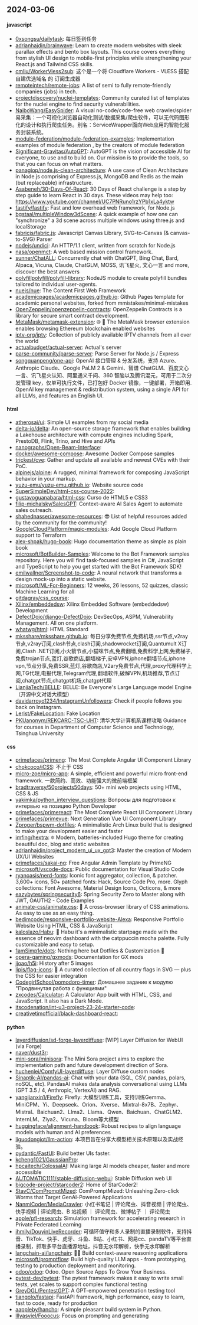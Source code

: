 ## 2024-03-06

#### javascript
* [0xsongsu/dailytask](https://github.com/0xsongsu/dailytask): 每日签到任务
* [adrianhajdin/brainwave](https://github.com/adrianhajdin/brainwave): Learn to create modern websites with sleek parallax effects and bento box layouts. This course covers everything from stylish UI design to mobile-first principles while strengthening your React.js and Tailwind CSS skills.
* [cmliu/WorkerVless2sub](https://github.com/cmliu/WorkerVless2sub): 这个是一个将 Cloudflare Workers - VLESS 搭配 自建优选域名 的 订阅生成器
* [remoteintech/remote-jobs](https://github.com/remoteintech/remote-jobs): A list of semi to fully remote-friendly companies (jobs) in tech.
* [projectdiscovery/nuclei-templates](https://github.com/projectdiscovery/nuclei-templates): Community curated list of templates for the nuclei engine to find security vulnerabilities.
* [NaiboWang/EasySpider](https://github.com/NaiboWang/EasySpider): A visual no-code/code-free web crawler/spider易采集：一个可视化浏览器自动化测试/数据采集/爬虫软件，可以无代码图形化的设计和执行爬虫任务。别名：ServiceWrapper面向Web应用的智能化服务封装系统。
* [module-federation/module-federation-examples](https://github.com/module-federation/module-federation-examples): Implementation examples of module federation , by the creators of module federation
* [Significant-Gravitas/AutoGPT](https://github.com/Significant-Gravitas/AutoGPT): AutoGPT is the vision of accessible AI for everyone, to use and to build on. Our mission is to provide the tools, so that you can focus on what matters.
* [panagiop/node.js-clean-architecture](https://github.com/panagiop/node.js-clean-architecture): A use case of Clean Architecture in Node.js comprising of Express.js, MongoDB and Redis as the main (but replaceable) infrastructure.
* [Asabeneh/30-Days-Of-React](https://github.com/Asabeneh/30-Days-Of-React): 30 Days of React challenge is a step by step guide to learn React in 30 days. These videos may help too: https://www.youtube.com/channel/UC7PNRuno1rzYPb1xLa4yktw
* [fastify/fastify](https://github.com/fastify/fastify): Fast and low overhead web framework, for Node.js
* [bgstaal/multipleWindow3dScene](https://github.com/bgstaal/multipleWindow3dScene): A quick example of how one can "synchronize" a 3d scene across multiple windows using three.js and localStorage
* [fabricjs/fabric.js](https://github.com/fabricjs/fabric.js): Javascript Canvas Library, SVG-to-Canvas (& canvas-to-SVG) Parser
* [nodejs/undici](https://github.com/nodejs/undici): An HTTP/1.1 client, written from scratch for Node.js
* [nasa/openmct](https://github.com/nasa/openmct): A web based mission control framework.
* [sunner/ChatALL](https://github.com/sunner/ChatALL): Concurrently chat with ChatGPT, Bing Chat, Bard, Alpaca, Vicuna, Claude, ChatGLM, MOSS, 讯飞星火, 文心一言 and more, discover the best answers
* [polyfillpolyfill/polyfill-library](https://github.com/polyfillpolyfill/polyfill-library): NodeJS module to create polyfill bundles tailored to individual user-agents.
* [nuejs/nue](https://github.com/nuejs/nue): The Content First Web Framework
* [academicpages/academicpages.github.io](https://github.com/academicpages/academicpages.github.io): Github Pages template for academic personal websites, forked from mmistakes/minimal-mistakes
* [OpenZeppelin/openzeppelin-contracts](https://github.com/OpenZeppelin/openzeppelin-contracts): OpenZeppelin Contracts is a library for secure smart contract development.
* [MetaMask/metamask-extension](https://github.com/MetaMask/metamask-extension): 🌐 🔌 The MetaMask browser extension enables browsing Ethereum blockchain enabled websites
* [iptv-org/iptv](https://github.com/iptv-org/iptv): Collection of publicly available IPTV channels from all over the world
* [actualbudget/actual-server](https://github.com/actualbudget/actual-server): Actual's server
* [parse-community/parse-server](https://github.com/parse-community/parse-server): Parse Server for Node.js / Express
* [songquanpeng/one-api](https://github.com/songquanpeng/one-api): OpenAI 接口管理 & 分发系统，支持 Azure、Anthropic Claude、Google PaLM 2 & Gemini、智谱 ChatGLM、百度文心一言、讯飞星火认知、阿里通义千问、360 智脑以及腾讯混元，可用于二次分发管理 key，仅单可执行文件，已打包好 Docker 镜像，一键部署，开箱即用. OpenAI key management & redistribution system, using a single API for all LLMs, and features an English UI.

#### html
* [atherosai/ui](https://github.com/atherosai/ui): Simple UI examples from my social media
* [delta-io/delta](https://github.com/delta-io/delta): An open-source storage framework that enables building a Lakehouse architecture with compute engines including Spark, PrestoDB, Flink, Trino, and Hive and APIs
* [nanographs/Open-Beam-Interface](https://github.com/nanographs/Open-Beam-Interface): 
* [docker/awesome-compose](https://github.com/docker/awesome-compose): Awesome Docker Compose samples
* [trickest/cve](https://github.com/trickest/cve): Gather and update all available and newest CVEs with their PoC.
* [alpinejs/alpine](https://github.com/alpinejs/alpine): A rugged, minimal framework for composing JavaScript behavior in your markup.
* [yuzu-emu/yuzu-emu.github.io](https://github.com/yuzu-emu/yuzu-emu.github.io): Website source code
* [SuperSimpleDev/html-css-course-2022](https://github.com/SuperSimpleDev/html-css-course-2022): 
* [gustavoguanabara/html-css](https://github.com/gustavoguanabara/html-css): Curso de HTML5 e CSS3
* [filip-michalsky/SalesGPT](https://github.com/filip-michalsky/SalesGPT): Context-aware AI Sales Agent to automate sales outreach.
* [shahednasser/awesome-resources](https://github.com/shahednasser/awesome-resources): 😎 List of helpful resources added by the community for the community!
* [GoogleCloudPlatform/magic-modules](https://github.com/GoogleCloudPlatform/magic-modules): Add Google Cloud Platform support to Terraform
* [alex-shpak/hugo-book](https://github.com/alex-shpak/hugo-book): Hugo documentation theme as simple as plain book
* [microsoft/BotBuilder-Samples](https://github.com/microsoft/BotBuilder-Samples): Welcome to the Bot Framework samples repository. Here you will find task-focused samples in C#, JavaScript and TypeScript to help you get started with the Bot Framework SDK!
* [emilwallner/Screenshot-to-code](https://github.com/emilwallner/Screenshot-to-code): A neural network that transforms a design mock-up into a static website.
* [microsoft/ML-For-Beginners](https://github.com/microsoft/ML-For-Beginners): 12 weeks, 26 lessons, 52 quizzes, classic Machine Learning for all
* [gitdagray/css_course](https://github.com/gitdagray/css_course): 
* [Xilinx/embeddedsw](https://github.com/Xilinx/embeddedsw): Xilinx Embedded Software (embeddedsw) Development
* [DefectDojo/django-DefectDojo](https://github.com/DefectDojo/django-DefectDojo): DevSecOps, ASPM, Vulnerability Management. All on one platform.
* [whatwg/html](https://github.com/whatwg/html): HTML Standard
* [mksshare/mksshare.github.io](https://github.com/mksshare/mksshare.github.io): 每日分享免费节点,免费机场,ssr节点,v2ray节点,v2ray订阅,clash节点,clash订阅,shadowrocket订阅,Quantumult X订阅,Clash .NET订阅,小火箭节点,小猫咪节点,免费翻墙,免费科学上网,免费梯子,免费trojan节点,蓝灯,谷歌商店,翻墙梯子,安卓VPN,iphone翻墙节点,iphone vpn,节点分享,免费SSR,蓝灯,谷歌商店,V2ary免费节点,代理,proxy代理科学上网,TG代理,电报代理,Telegram代理,翻墙软件,破解VPN,机场推荐,节点订阅,chatgpt节点,chatgpt机场,chatgpt代理
* [LianjiaTech/BELLE](https://github.com/LianjiaTech/BELLE): BELLE: Be Everyone's Large Language model Engine（开源中文对话大模型）
* [davidarroyo1234/InstagramUnfollowers](https://github.com/davidarroyo1234/InstagramUnfollowers): Check if people follows you back on Instagram.
* [Lerist/FakeLocation](https://github.com/Lerist/FakeLocation): Fake Location
* [PKUanonym/REKCARC-TSC-UHT](https://github.com/PKUanonym/REKCARC-TSC-UHT): 清华大学计算机系课程攻略 Guidance for courses in Department of Computer Science and Technology, Tsinghua University

#### css
* [primefaces/primeng](https://github.com/primefaces/primeng): The Most Complete Angular UI Component Library
* [chokcoco/iCSS](https://github.com/chokcoco/iCSS): 不止于 CSS
* [micro-zoe/micro-app](https://github.com/micro-zoe/micro-app): A simple, efficient and powerful micro front-end framework. 一款简约、高效、功能强大的微前端框架
* [bradtraversy/50projects50days](https://github.com/bradtraversy/50projects50days): 50+ mini web projects using HTML, CSS & JS
* [yakimka/python_interview_questions](https://github.com/yakimka/python_interview_questions): Вопросы для подготовки к интервью на позицию Python Developer
* [primefaces/primereact](https://github.com/primefaces/primereact): The Most Complete React UI Component Library
* [primefaces/primevue](https://github.com/primefaces/primevue): Next Generation Vue UI Component Library
* [Zproger/bspwm-dotfiles](https://github.com/Zproger/bspwm-dotfiles): A minimalistic Arch Linux build that is designed to make your development easier and faster
* [imfing/hextra](https://github.com/imfing/hextra): 🔯 Modern, batteries-included Hugo theme for creating beautiful doc, blog and static websites
* [adrianhajdin/project_modern_ui_ux_gpt3](https://github.com/adrianhajdin/project_modern_ui_ux_gpt3): Master the creation of Modern UX/UI Websites
* [primefaces/sakai-ng](https://github.com/primefaces/sakai-ng): Free Angular Admin Template by PrimeNG
* [microsoft/vscode-docs](https://github.com/microsoft/vscode-docs): Public documentation for Visual Studio Code
* [ryanoasis/nerd-fonts](https://github.com/ryanoasis/nerd-fonts): Iconic font aggregator, collection, & patcher. 3,600+ icons, 50+ patched fonts: Hack, Source Code Pro, more. Glyph collections: Font Awesome, Material Design Icons, Octicons, & more
* [eazybytes/springsecurity6](https://github.com/eazybytes/springsecurity6): Spring Security Zero to Master along with JWT, OAUTH2 - Code Examples
* [animate-css/animate.css](https://github.com/animate-css/animate.css): 🍿 A cross-browser library of CSS animations. As easy to use as an easy thing.
* [bedimcode/responsive-portfolio-website-Alexa](https://github.com/bedimcode/responsive-portfolio-website-Alexa): Responsive Portfolio Website Using HTML, CSS & JavaScript
* [kaloslazo/Habu](https://github.com/kaloslazo/Habu): 🐨 Habu it's a minimalistic startpage made with the essence of neovim dashboard with the catppuccin mocha palette. Fully customizable and easy to setup.
* [1amSimp1e/dots](https://github.com/1amSimp1e/dots): Nothing here but Dotfiles & Customization 💫
* [opera-gaming/gxmods](https://github.com/opera-gaming/gxmods): Documentation for GX mods
* [jjoao/h5i](https://github.com/jjoao/h5i): History after 5 images
* [lipis/flag-icons](https://github.com/lipis/flag-icons): 🎏 A curated collection of all country flags in SVG — plus the CSS for easier integration
* [CodegirlSchool/pomodoro-timer](https://github.com/CodegirlSchool/pomodoro-timer): Домашнее задание к модулю "Продвинутая работа с функциями"
* [zxcodes/Calculator](https://github.com/zxcodes/Calculator): A Calculator App built with HTML, CSS, and JavaScript. It also has a Dark Mode.
* [itscodenation/int-u3-project-23-24-starter-code](https://github.com/itscodenation/int-u3-project-23-24-starter-code): 
* [creativetimofficial/black-dashboard-react](https://github.com/creativetimofficial/black-dashboard-react): 

#### python
* [layerdiffusion/sd-forge-layerdiffuse](https://github.com/layerdiffusion/sd-forge-layerdiffuse): [WIP] Layer Diffusion for WebUI (via Forge)
* [naver/dust3r](https://github.com/naver/dust3r): 
* [mini-sora/minisora](https://github.com/mini-sora/minisora): The Mini Sora project aims to explore the implementation path and future development direction of Sora.
* [huchenlei/ComfyUI-layerdiffuse](https://github.com/huchenlei/ComfyUI-layerdiffuse): Layer Diffuse custom nodes
* [Sinaptik-AI/pandas-ai](https://github.com/Sinaptik-AI/pandas-ai): Chat with your data (SQL, CSV, pandas, polars, noSQL, etc). PandasAI makes data analysis conversational using LLMs (GPT 3.5 / 4, Anthropic, VertexAI) and RAG.
* [yangjianxin1/Firefly](https://github.com/yangjianxin1/Firefly): Firefly: 大模型训练工具，支持训练Gemma、MiniCPM、Yi、Deepseek、Orion、Xverse、Mixtral-8x7B、Zephyr、Mistral、Baichuan2、Llma2、Llama、Qwen、Baichuan、ChatGLM2、InternLM、Ziya2、Vicuna、Bloom等大模型
* [huggingface/alignment-handbook](https://github.com/huggingface/alignment-handbook): Robust recipes to align language models with human and AI preferences
* [liguodongiot/llm-action](https://github.com/liguodongiot/llm-action): 本项目旨在分享大模型相关技术原理以及实战经验。
* [pydantic/FastUI](https://github.com/pydantic/FastUI): Build better UIs faster.
* [kcheng1021/GaussianPro](https://github.com/kcheng1021/GaussianPro): 
* [hpcaitech/ColossalAI](https://github.com/hpcaitech/ColossalAI): Making large AI models cheaper, faster and more accessible
* [AUTOMATIC1111/stable-diffusion-webui](https://github.com/AUTOMATIC1111/stable-diffusion-webui): Stable Diffusion web UI
* [bigcode-project/starcoder2](https://github.com/bigcode-project/starcoder2): Home of StarCoder2!
* [StavC/ComPromptMized](https://github.com/StavC/ComPromptMized): ComPromptMized: Unleashing Zero-click Worms that Target GenAI-Powered Applications
* [NanmiCoder/MediaCrawler](https://github.com/NanmiCoder/MediaCrawler): 小红书笔记 | 评论爬虫、抖音视频 | 评论爬虫、快手视频 | 评论爬虫、B 站视频 ｜ 评论爬虫、微博帖子 ｜ 评论爬虫
* [apple/pfl-research](https://github.com/apple/pfl-research): Simulation framework for accelerating research in Private Federated Learning
* [ihmily/DouyinLiveRecorder](https://github.com/ihmily/DouyinLiveRecorder): 可循环值守和多人录制的直播录制软件，支持抖音、TikTok、快手、虎牙、斗鱼、B站、小红书、网易cc、pandaTV等平台直播录制，抓取多平台直播源地址，抖音无水印解析，快手无水印解析
* [langchain-ai/langchain](https://github.com/langchain-ai/langchain): 🦜🔗 Build context-aware reasoning applications
* [microsoft/promptflow](https://github.com/microsoft/promptflow): Build high-quality LLM apps - from prototyping, testing to production deployment and monitoring.
* [odoo/odoo](https://github.com/odoo/odoo): Odoo. Open Source Apps To Grow Your Business.
* [pytest-dev/pytest](https://github.com/pytest-dev/pytest): The pytest framework makes it easy to write small tests, yet scales to support complex functional testing
* [GreyDGL/PentestGPT](https://github.com/GreyDGL/PentestGPT): A GPT-empowered penetration testing tool
* [tiangolo/fastapi](https://github.com/tiangolo/fastapi): FastAPI framework, high performance, easy to learn, fast to code, ready for production
* [aappleby/hancho](https://github.com/aappleby/hancho): A simple pleasant build system in Python.
* [lllyasviel/Fooocus](https://github.com/lllyasviel/Fooocus): Focus on prompting and generating
